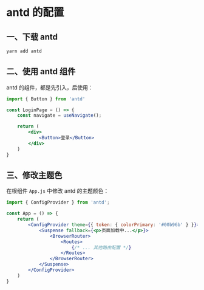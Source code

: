 # antd 的配置

## 一、下载 antd

```bash
yarn add antd
```

## 二、使用 antd 组件

antd 的组件，都是先引入，后使用：

```jsx
import { Button } from 'antd'

const LoginPage = () => {
    const navigate = useNavigate();

    return (
        <div>
            <Button>登录</Button>
        </div>
    )
}
```

## 三、修改主题色

在根组件 `App.js` 中修改 antd 的主题颜色：

```jsx
import { ConfigProvider } from 'antd';

const App = () => {
	return (
		<ConfigProvider theme={{ token: { colorPrimary: '#00b96b' } }}>
			<Suspense fallback={<p>页面加载中...</p>}>
				<BrowserRouter>
					<Routes>
						{/* ... 其他路由配置 */}
					</Routes>
				</BrowserRouter>
			</Suspense>
		</ConfigProvider>
	)
}
```

